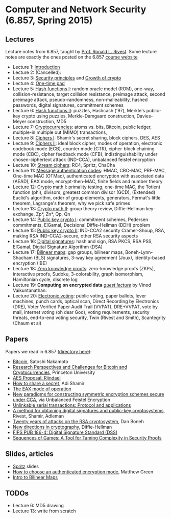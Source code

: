 Computer and Network Security (6.857, Spring 2015)
==================================================

Lectures
--------
Lecture notes from 6.857, taught by [Prof. Ronald L. Rivest](http://people.csail.mit.edu/rivest/). Some lecture notes are exactly the ones posted on the 6.857 [course website](https://courses.csail.mit.edu/6.857/2015/)

 * Lecture 1: [Introduction](lec-slides/L01-course-introduction.pdf)
 * Lecture 2: (Cancelled):
 * Lecture 3: [Security principles](lec-slides/L03-security-principles.pdf) and
   [Growth of crypto](lec-slides/L03-growth-of-crypto.pdf)
 * Lecture 4: [One-time pad](lec-slides/L04-one-time-pad.pdf)
 * Lecture 5: [Hash functions I](l05-hash-1.html): random oracle model (ROM),
   one-way, collision-resistance, target collision resistance, preimage attack,
   second preimage attack, pseudo-randomness, non-malleability, hashed passwords,
   digital signatures, commitment schemes
 * Lecture 6: [Hash functions II](l06-hash-2.html): puzzles, Hashcash ('97), 
   Merkle's public-key crypto using puzzles, Merkle-Damgaard construction, 
   Davies-Meyer construction, MD5
 * Lecture 7: [Cryptocurrencies](l07-bitcoin.html): atoms vs. bits, Bitcoin,
   public ledger, multiple-in multiple out (MIMO) transactions, 
 * Lecture 8: [Ciphers I](l08-ciphers-1.html): Shamir's secret sharing, block
   ciphers, DES, AES
 * Lecture 9: [Ciphers II](l09-ciphers-2.html): ideal block cipher, modes of 
   operation, electronic codebook mode (ECB), counter mode (CTR), cipher-block 
   chaining mode (CBC), cipher feedback mode (CFB), indistinguishability under
   chosen-ciphertext attack (IND-CCA), unbalanced feistel encryption
 * Lecture 10: [Stream ciphers](l10-stream-ciphers.html): RC4, Spritz, ChaCha
 * Lecture 11: [Message authentication codes](l11-macs.html): HMAC, CBC-MAC,
   PRF-MAC, One-time MAC (OTMac), authenticated encryption with associated data
   (AEAD), EAX mode, encrypt-then-MAC, finite fields and number theory
 * Lecture 12: [Crypto math I](l12-crypto-math-1.html): primality testing, one-time
   MAC, the Totient function (phi), divisors, greatest common divisor (GCD),
   (Extended) Euclid's algorithm, order of group elements, generators, Fermat's
   little theorem, Lagrange's theorem, why we pick safe primes
 * Lecture 13: [Crypto math II](l13-crypto-math-2.pdf): group theory review,
   Diffie-Hellman key-exchange, Zp*, Zn*, Qp, Qn
 * Lecture 14: [Public key crypto I](l14-public-key.html): commitment schemes,
   Pedersen commitments, ElGamal, Decisional Diffie-Hellman (DDH) problem
 * Lecture 15: [Public key crypto II](l15-more-public-key.html): IND-CCA2 security
   Cramer-Shoup, RSA, making RSA IND-CCA2-secure, other RSA security aspects
 * Lecture 16: [Digital signatures](l16-digital-sign.html): hash and sign, RSA
   PKCS, RSA PSS, ElGamal, Digital Signature Algorithm (DSA)
 * Lecture 17: [Bilinear maps](l17-bilinear-maps.html): gap groups, bilinear maps,
   Boneh-Lynn-Shacham (BLS) signatures, 3-way key agreement (Joux), identity-based encryption (IBE)
 * Lecture 18: [Zero knowledge proofs](l18-zero-knowledge.html): zero-knowledge
   proofs (ZKPs), interactive proofs, Sudoku, 3-colorability, graph isomorphism,
   Hamiltonian cycle, discrete log
 * Lecture 19: **Computing on encrypted data** _[guest lecture](l19-computing-on-encrypted-data.html)_ by Vinod Vaikuntanathan: 
 * Lecture 20: [Electronic voting](l20-electronic-voting.html): public voting,
   paper ballots, lever machines, punch cards, optical scan, Direct Recording by
   Electronics (DRE), Voter Verified Paper Audit Trail (VVPAT), DRE+VVPAT, vote 
   by mail, internet voting (oh dear God), voting requirements, security threats,
   end-to-end voting security, Twin (Rivest and Smith), Scantegrity (Chaum et al)

Papers
------

Papers we read in 6.857 ([directory here](papers/)):

 * [Bitcoin](papers/bitcoin.pdf), Satoshi Nakamoto
 * [Research Perspectives and Challenges for Bitcoin and Cryptocurrencies](papers/princeton-bitcoin-overview.pdf), Princeton University
 * [AES Proposal: Rijndael](papers/rijndael.pdf)
 * [How to share a secret](papers/shamir-secret-sharing.pdf), Adi Shamir
 * [The EAX mode of operation](papers/eax.pdf)
 * [New paradigms for constructing symmetric encryption schemes secure under CCA](papers/desai.pdf), via Unbalanced Feistel Encryption
 * [Unlinkable serial transactions: Protocol and applications](papers/unlinkable-serial-transactions.pdf)
 * [A method for obtaining digital signatures and public-key cryptosystems](papers/rsa-paper.pdf), Rivest, Shamir, Adleman
 * [Twenty years of attacks on the RSA cryptosystem](papers/rsa-attacks.pdf), Dan Boneh
 * [New directions in cryptography](papers/diffie-hellman.pdf), Diffie-Hellman
 * [FIPS PUB 186-4: Digital Signature Standard (DSS)](papers/dsa.pdf)
 * [Sequences of Games: A Tool for Taming Complexity in Security Proofs](papers/games.pdf)

Slides, articles
----------------
 
 * [Spritz](papers/spritz-slides.pdf) slides
 * [How to choose an authenticated encryption mode](papers/how-to-choose-an-ae-mode.pdf), Matthew Green
 * [Intro to Bilinear Maps](papers/bilinear-maps.pdf)

TODOs
-----

 * Lecture 6: MD5 drawing
 * Lecture 13: write from scratch

